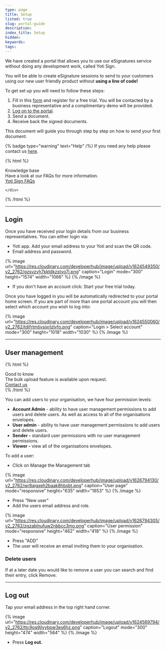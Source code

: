 ```yaml
---
type: page
title: Setup
listed: true
slug: portal-guide
description: 
index_title: Setup
hidden: 
keywords: 
tags: 
---
```


We have created a portal that allows you to use our eSignatures service without doing any development work, called Yoti Sign.

You will be able to create eSignature sessions to send to your customers using our new user friendly product without **using a line of code!**

To get set up you will need to follow these steps:

1. Fill in this [form](https://www.yotisign.com/app/free-trial/) and register for a free trial. You will be contacted by a business representative and a complimentary demo will be provided. 
2. [Log on to the portal](https://www.yotisign.com/app/account/login).
3. Send a document.
4. Receive back the signed documents.

This document will guide you through step by step on how to send your first document.

{% badge type="warning" text="Help" /%} If you need any help please contact us [here](https://yoti.force.com/yotisupport/s/contactsupport).

{% html %}
<div class="alert-know">
    <div class="alert-title" id="know">
        Knowledge base
    </div>
    <div class="alert-text">
Have a look at our FAQs for more information.    </div>
    <div class="alert-links"> 
       <a href="https://support.yoti.com/hc/en-us/sections/360000855254-Yoti-Sign">Yoti Sign FAQs</a>

    </div>
</div>
{% /html %}

---

## Login

Once you have received your login details from our business representatives.  You can either login via:

- Yoti app. Add your email address to your Yoti and scan the QR code. 
- Email address and password.

{% image url="https://res.cloudinary.com/developerhub/image/upload/v1624549350/v2_2762/gzsvzvh7kktdkzstvo7l.png" caption="Login" mode="300" height="1574" width="1066" %}
{% /image %}

- If you don't have an account click: Start your free trial today.

Once you have logged in you will be automatically redirected to your portal home screen. If you are part of more than one portal account you will then select which account you wish to log into:

{% image url="https://res.cloudinary.com/developerhub/image/upload/v1624550060/v2_2762/tdifrtmtivsixrlzlvfo.png" caption="Login &gt; Select account" mode="300" height="1018" width="1030" %}
{% /image %}

---

## User management

{% html %}
<div class="alert-GTK">
    <div class="alert-title" id="GTK">
        Good to know
    </div>
    <div class="alert-text">
       The bulk upload feature is available upon request.
    </div>
    <div class="alert-links"> 
        <a href="mailto:clientsupport@yoti.com">Contact us</a>
   </div>
</div>
{% /html %}

You can add users to your organisation, we have four permission levels:

- **Account Admin** - ability to have user management permissions to add users and delete users. As well as access to all of the organisations envelopes.
- **User admin** - ability to have user management permissions to add users and delete users.
- **Sender -** standard user permissions with no user management permissions.
- **Viewer -** view all of the organisations envelopes.

To add a user:

- Click on Manage the Management tab

{% image url="https://res.cloudinary.com/developerhub/image/upload/v1626794130/v2_2762/wr8ajgxeh2baak8hbxbt.png" caption="User page" mode="responsive" height="635" width="1653" %}
{% /image %}

- Press "New user"
- Add the users email address and role.

{% image url="https://res.cloudinary.com/developerhub/image/upload/v1626794305/v2_2762/zgzablnufuw2nbbcc3mo.png" caption="User permission" mode="responsive" height="462" width="418" %}
{% /image %}

- Press "ADD"
- The user will receive an email inviting them to your organisation. 

### Delete users

If at a later date you would like to remove a user you can search and find their entry, click Remove.

---

## Log out

Tap your email address in the top right hand corner. 

{% image url="https://res.cloudinary.com/developerhub/image/upload/v1624569794/v2_2762/ttc9oq9jlvybpw3es6hz.png" caption="Logout" mode="300" height="474" width="564" %}
{% /image %}

- Press **Log out.**